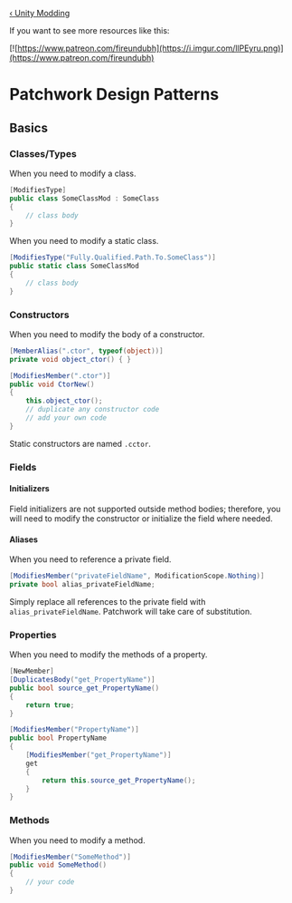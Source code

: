 <!-- TITLE: Patchwork Design Patterns -->

[&lsaquo; Unity Modding](/unity)

If you want to see more resources like this:

[![https://www.patreon.com/fireundubh](https://i.imgur.com/llPEyru.png)](https://www.patreon.com/fireundubh)

# Patchwork Design Patterns
## Basics

### Classes/Types

When you need to modify a class.

```csharp
[ModifiesType]
public class SomeClassMod : SomeClass
{
	// class body
}
```

When you need to modify a static class.

```csharp
[ModifiesType("Fully.Qualified.Path.To.SomeClass")]
public static class SomeClassMod
{
	// class body
}
```

### Constructors

When you need to modify the body of a constructor.

```csharp
[MemberAlias(".ctor", typeof(object))]
private void object_ctor() { }

[ModifiesMember(".ctor")]
public void CtorNew()
{
	this.object_ctor();
	// duplicate any constructor code
	// add your own code
}
```

Static constructors are named `.cctor`.

### Fields

#### Initializers

Field initializers are not supported outside method bodies; therefore, you will need to modify the constructor or initialize the field where needed.

#### Aliases

When you need to reference a private field.

```csharp
[ModifiesMember("privateFieldName", ModificationScope.Nothing)]
private bool alias_privateFieldName;
```

Simply replace all references to the private field with `alias_privateFieldName`. Patchwork will take care of substitution.

### Properties

When you need to modify the methods of a property.

```csharp
[NewMember]
[DuplicatesBody("get_PropertyName")]
public bool source_get_PropertyName()
{
	return true;
}

[ModifiesMember("PropertyName")]
public bool PropertyName
{
	[ModifiesMember("get_PropertyName")]
	get
	{
		return this.source_get_PropertyName();
	}
}
```

### Methods

When you need to modify a method.

```csharp
[ModifiesMember("SomeMethod")]
public void SomeMethod()
{
	// your code
}
```